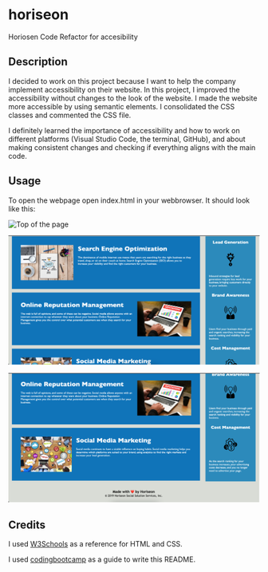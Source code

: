 # horiseon

Horiosen Code Refactor for accesibility

## Description

I decided to work on this project because I want to help the company implement accessibility on their website.
In this project, I improved the accessibility without changes to the look of the website.
I made the website more accessible by using semantic elements. I consolidated the CSS classes and commented the CSS file.

I definitely learned the importance of accessibility and how to work on different platforms (Visual Studio Code, the terminal, GitHub), and about making consistent changes and checking if everything aligns with the main code.

## Usage

  
To open the webpage open index.html in your webbrowser. It should look like this:

![Top of the page](assets/images/Screenshot1.png)

![Middle of the page](assets/images/Screenshot2.png)

![Footer](assets/images/Screenshot3.png)

## Credits

I used [W3Schools](https://www.w3schools.com/) as a reference for HTML and CSS.

I used [codingbootcamp](https://coding-boot-camp.github.io/full-stack/github/professional-readme-guide) as a guide to write this README.